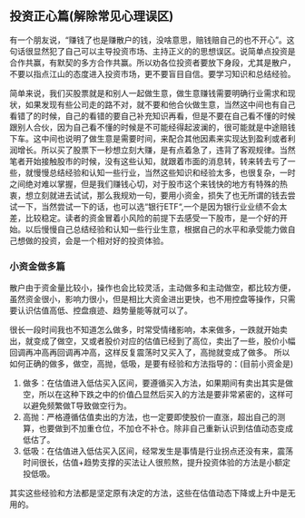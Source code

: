 ## 投资正心篇(解除常见心理误区)
有一个朋友说，“赚钱了也是赚散户的钱，没啥意思，赔钱赔自己的也不开心”。这句话很显然犯了自己可以主导投资市场、主持正义的的思想误区。说简单点投资是合作共赢，有默契的多方合作共赢。所以劝各位投资者要放下身段，尤其是散户，不要以指点江山的态度进入投资市场，更不要盲目自信。要学习知识和总结经验。

简单来说，我们买股票就是和别人一起做生意，做生意赚钱需要明确行业需求和现状，如果发现有些公司走的路不对，就不要和他合伙做生意，当然这中间也有自己看错了的时候，自己的看错的要自己补充知识再看，但是不要在自己看不懂的时候跟别人合伙，因为自己看不懂的时候是不可能经得起波澜的，很可能就是中途赔钱下车。这中间也说明了做生意是需要时间，来配合其他因素来实现达到盈利或者利润增长。所以买了股票下一秒想立刻大赚，是有点着急了，违背了客观规律。当然笔者开始接触股市的时候，没有这些认知，就跟着市面的消息转，转来转去亏了一些，就慢慢总结经验和认知一些行业，当然这些知识和经验太多，也很复杂，一时之间绝对难以掌握，但是我们赚钱心切，对于股市这个来钱快的地方有特殊的热衷，想立刻就进去试试，那么我规劝一句，要用小资金，损失了也无所谓的钱去尝试一下，当然尝试一下的话，也可以选“银行ETF“,一个是因为银行业业绩不会太差，比较稳定。读者的资金冒着小风险的前提下去感受一下股市，是一个好的开始。以后慢慢自己总结经验和认知一些行业生意，根据自己的水平和承受能力做自己想做的投资，会是一个相对好的投资体验。

### 小资金做多篇
散户由于资金量比较小，操作也会比较灵活，主动做多和主动做空，都比较方便，虽然资金很小，影响力很小，但是相比大资金进出更快，也不用控盘等操作，只需要认识估值高低、控盘痕迹、趋势量能等就可以了。

很长一段时间我也不知道怎么做多，时常受情绪影响，本来做多，一跌就开始卖出，就变成了做空，又或者股价对应的估值已经到了高位，卖出了一些，股价小幅回调再冲高再回调再冲高，这样反复震荡时又买入了，高抛就变成了做多。
所以如何正确的做多，做空，高抛，低吸，是要有经验和方法指导的：(目前小资金是)
1. 做多：在估值进入低估买入区间，要遵循买入方法，如果期间有卖出其实是做空，所以在这种下跌之中的价值凸显然后买入的方法是要非常紧密的，这样可以避免频繁做T导致做空行为。
2. 高抛：严格遵循估值卖出的方法，也一定要即使股价一直涨，超出自己的测算，也要做到不加重仓位，不加仓不补仓。除非自己重新认识到估值动态变成低估了。
3. 低吸：在估值进入低估买入区间，经常发生是事情是行业拐点还没有来，震荡时间很长，估值+趋势支撑的买法让人很煎熬，提升投资体验的方法是小额定投低吸。

其实这些经验和方法都是坚定原有决定的方法，这些在估值动态下降或上升中是无用的。